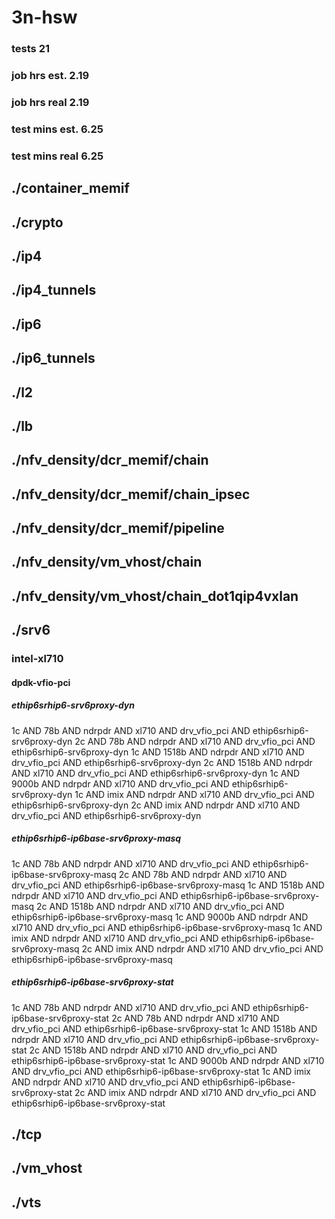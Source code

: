 # 3n-hsw
### tests 21
### job hrs est. 2.19
### job hrs real 2.19
### test mins est. 6.25
### test mins real 6.25
## ./container_memif
## ./crypto
## ./ip4
## ./ip4_tunnels
## ./ip6
## ./ip6_tunnels
## ./l2
## ./lb
## ./nfv_density/dcr_memif/chain
## ./nfv_density/dcr_memif/chain_ipsec
## ./nfv_density/dcr_memif/pipeline
## ./nfv_density/vm_vhost/chain
## ./nfv_density/vm_vhost/chain_dot1qip4vxlan
## ./srv6
### intel-xl710
#### dpdk-vfio-pci
##### ethip6srhip6-srv6proxy-dyn
1c AND 78b AND ndrpdr AND xl710 AND drv_vfio_pci AND ethip6srhip6-srv6proxy-dyn
2c AND 78b AND ndrpdr AND xl710 AND drv_vfio_pci AND ethip6srhip6-srv6proxy-dyn
1c AND 1518b AND ndrpdr AND xl710 AND drv_vfio_pci AND ethip6srhip6-srv6proxy-dyn
2c AND 1518b AND ndrpdr AND xl710 AND drv_vfio_pci AND ethip6srhip6-srv6proxy-dyn
1c AND 9000b AND ndrpdr AND xl710 AND drv_vfio_pci AND ethip6srhip6-srv6proxy-dyn
1c AND imix AND ndrpdr AND xl710 AND drv_vfio_pci AND ethip6srhip6-srv6proxy-dyn
2c AND imix AND ndrpdr AND xl710 AND drv_vfio_pci AND ethip6srhip6-srv6proxy-dyn
##### ethip6srhip6-ip6base-srv6proxy-masq
1c AND 78b AND ndrpdr AND xl710 AND drv_vfio_pci AND ethip6srhip6-ip6base-srv6proxy-masq
2c AND 78b AND ndrpdr AND xl710 AND drv_vfio_pci AND ethip6srhip6-ip6base-srv6proxy-masq
1c AND 1518b AND ndrpdr AND xl710 AND drv_vfio_pci AND ethip6srhip6-ip6base-srv6proxy-masq
2c AND 1518b AND ndrpdr AND xl710 AND drv_vfio_pci AND ethip6srhip6-ip6base-srv6proxy-masq
1c AND 9000b AND ndrpdr AND xl710 AND drv_vfio_pci AND ethip6srhip6-ip6base-srv6proxy-masq
1c AND imix AND ndrpdr AND xl710 AND drv_vfio_pci AND ethip6srhip6-ip6base-srv6proxy-masq
2c AND imix AND ndrpdr AND xl710 AND drv_vfio_pci AND ethip6srhip6-ip6base-srv6proxy-masq
##### ethip6srhip6-ip6base-srv6proxy-stat
1c AND 78b AND ndrpdr AND xl710 AND drv_vfio_pci AND ethip6srhip6-ip6base-srv6proxy-stat
2c AND 78b AND ndrpdr AND xl710 AND drv_vfio_pci AND ethip6srhip6-ip6base-srv6proxy-stat
1c AND 1518b AND ndrpdr AND xl710 AND drv_vfio_pci AND ethip6srhip6-ip6base-srv6proxy-stat
2c AND 1518b AND ndrpdr AND xl710 AND drv_vfio_pci AND ethip6srhip6-ip6base-srv6proxy-stat
1c AND 9000b AND ndrpdr AND xl710 AND drv_vfio_pci AND ethip6srhip6-ip6base-srv6proxy-stat
1c AND imix AND ndrpdr AND xl710 AND drv_vfio_pci AND ethip6srhip6-ip6base-srv6proxy-stat
2c AND imix AND ndrpdr AND xl710 AND drv_vfio_pci AND ethip6srhip6-ip6base-srv6proxy-stat
## ./tcp
## ./vm_vhost
## ./vts
